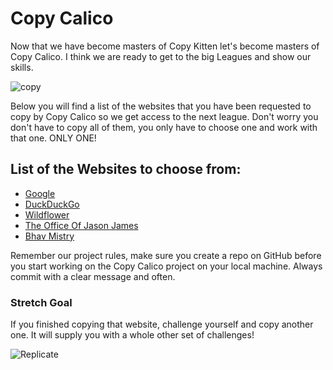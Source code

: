 # Copy Calico

Now that we have become masters of Copy Kitten let's become masters of Copy Calico. I think we are ready to get to the big Leagues and show our skills.

![copy](https://proxy.duckduckgo.com/iu/?u=https%3A%2F%2Finsomniacharold.files.wordpress.com%2F2010%2F11%2Fcopycat.jpg&f=1)

Below you will find a list of the websites that you have been requested to copy by Copy Calico so we get access to the next league.  Don't worry you don't have to copy all of them, you only have to choose one and work with that one. ONLY ONE!

## List of the Websites to choose from:

* [Google](https://www.google.com/) 
* [DuckDuckGo](https://duckduckgo.com/?t=hp&atb=v171-1_p)
* [Wildflower](http://wildflower.resn.co.nz/)
* [The Office Of Jason James](http://www.theofficeofjasonjames.com/)
* [Bhav Mistry](http://bhavmistry.net/)

Remember our project rules, make sure you create a repo on GitHub before you start working on the Copy Calico project on your local machine. Always commit with a clear message and often. 

### Stretch Goal 

If you finished copying that website, challenge yourself and copy another one. It will supply you with a whole other set of challenges!

![Replicate](https://proxy.duckduckgo.com/iu/?u=https%3A%2F%2Fi.imgflip.com%2F1dj52z.jpg&f=1)

